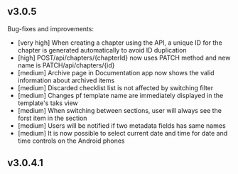 ## v3.0.5

Bug-fixes and improvements:

- [very high] When creating a chapter using the API, a unique ID for the chapter is generated automatically to avoid ID duplication
- [high] POST/api/chapters/{chapterId} now uses PATCH method and new name is PATCH/api/chapters/{id}
- [medium] Archive page in Documentation app now shows the valid information about archived items
- [medium] Discarded checklist list is not affected by switching filter
- [medium] Changes pf template name are immediately displayed in the template's taks view
- [medium] When switching between sections, user will always see the forst item in the section
- [medium] Users will be notified if two metadata fields has same names
- [medium] It is now possible to select current date and time for date and time controls on the Android phones

## v3.0.4.1
